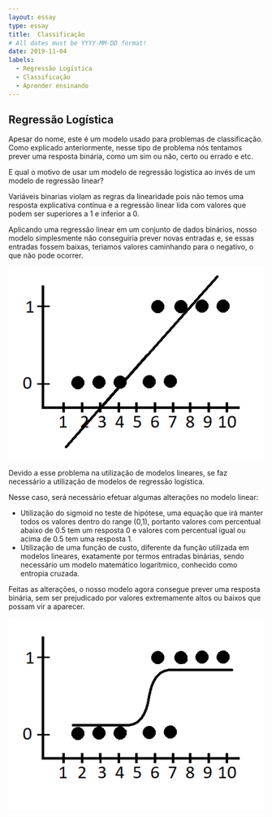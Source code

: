```yaml
---
layout: essay
type: essay
title:  Classificação
# All dates must be YYYY-MM-DD format!
date: 2019-11-04
labels:
  - Regressão Logística
  - Classificação
  - Aprender ensinando
---
```



## Regressão Logística

<p>Apesar do nome, este é um modelo usado para problemas de classificação. Como explicado anteriormente, nesse tipo de problema nós tentamos
prever uma resposta binária, como um sim ou não, certo ou errado e etc.</p>

<p>E qual o motivo de usar um modelo de regressão logistica ao invés de um modelo de regressão linear?</p>

<p>Variáveis binarias violam as regras da linearidade pois não temos uma resposta explicativa contínua e a regressão linear lida com valores que podem ser superiores a 1 e inferior a 0.</p>

<p>Aplicando uma regressão linear em um conjunto de dados binários, nosso modelo simplesmente não conseguiria prever novas entradas e, se essas entradas fossem baixas, teriamos valores caminhando para o negativo, o que não pode ocorrer.</p>

<img class="ui fluid image" src="../images/reg_lin_fake.png">

<p>Devido a esse problema na utilização de modelos lineares, se faz necessário a utilização de modelos de regressão logística.</p>

Nesse caso, será necessário efetuar algumas alterações no modelo linear:
 * Utilização do sigmoid no teste de hipótese, uma equação que irá manter todos os valores dentro do range (0,1), portanto valores com percentual abaixo de 0.5 tem um resposta 0 e valores com percentual igual ou acima de 0.5 tem uma resposta 1. 
 * Utilização de uma função de custo, diferente da função utilizada em modelos lineares, exatamente por termos entradas binárias, sendo necessário um modelo matemático logarítmico, conhecido como entropia cruzada.

<p>Feitas as alterações, o nosso modelo agora consegue prever uma resposta binária, sem ser prejudicado por valores extremamente altos ou baixos que possam vir a aparecer.</p>

<img class="ui fluid image" src="../images/reg_lin_fake2.png">



  
 
